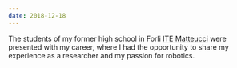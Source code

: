 ```yaml
---
date: 2018-12-18
---
```


The students of my former high school in Forli <a href="https://www.itematteucci.edu.it/il-nostro-open-night/" target="_blank" rel="noopener">ITE Matteucci</a> were presented with my career, where I had the opportunity to share my experience as a researcher and my passion for robotics.

